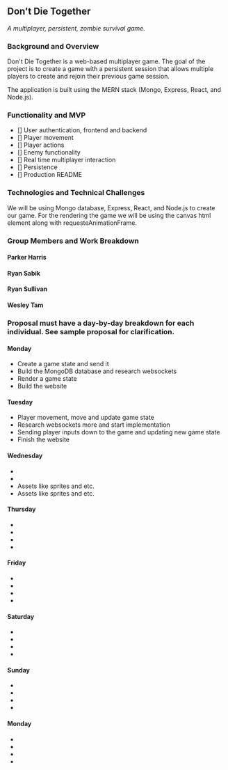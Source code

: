 ## Don't Die Together
*A multiplayer, persistent, zombie survival game.*

### Background and Overview
Don't Die Together is a web-based multiplayer game. The goal of the project is to create a game with a persistent session that allows multiple players to create and rejoin their previous game session.

The application is built using the MERN stack (Mongo, Express, React, and Node.js).

### Functionality and MVP
- [] User authentication, frontend and backend
- [] Player movement
- [] Player actions
- [] Enemy functionality
- [] Real time multiplayer interaction
- [] Persistence
- [] Production README

### Technologies and Technical Challenges
We will be using Mongo database, Express, React, and Node.js to create our game.
For the rendering the game we will be using the canvas html element along with requesteAnimationFrame.

### Group Members and Work Breakdown
#### Parker Harris

#### Ryan Sabik

#### Ryan Sullivan

#### Wesley Tam

### Proposal must have a day-by-day breakdown for each individual. See sample proposal for clarification.
#### Monday
* Create a game state and send it
* Build the MongoDB database and research websockets
* Render a game state
* Build the website
#### Tuesday
* Player movement, move and update game state
* Research websockets more and start implementation
* Sending player inputs down to the game and updating new game state
* Finish the website
#### Wednesday
*
* 
* Assets like sprites and etc.
* Assets like sprites and etc.
#### Thursday
*
*
*
*
#### Friday
*
*
*
*
#### Saturday
*
*
*
*
#### Sunday
*
*
*
*
#### Monday
*
*
*
*
